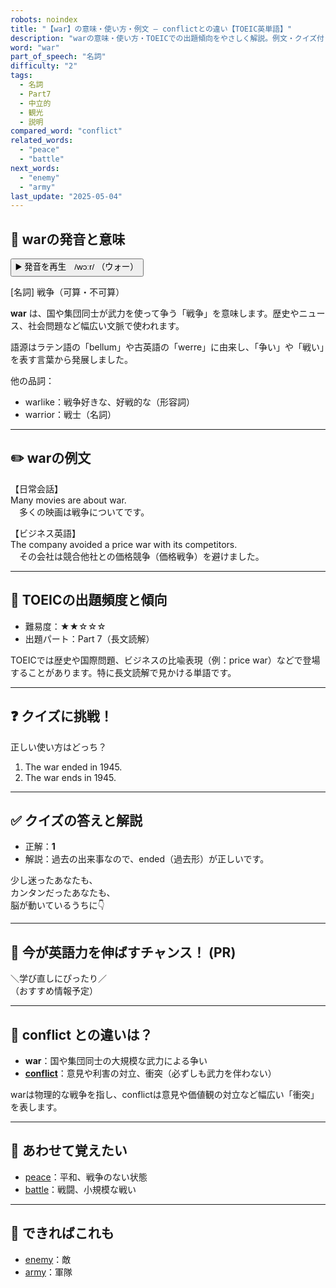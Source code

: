 ```yaml
---
robots: noindex
title: "【war】の意味・使い方・例文 ― conflictとの違い【TOEIC英単語】"
description: "warの意味・使い方・TOEICでの出題傾向をやさしく解説。例文・クイズ付きでconflictとの違いもわかりやすく学べます。"
word: "war"
part_of_speech: "名詞"
difficulty: "2"
tags:
  - 名詞
  - Part7
  - 中立的
  - 観光
  - 説明
compared_word: "conflict"
related_words:
  - "peace"
  - "battle"
next_words:
  - "enemy"
  - "army"
last_update: "2025-05-04"
---
```


## 🔰 warの発音と意味

<button class="play-audio" onclick="playTTS('war')">
  <span class="play-audio-main">
    ▶️ 発音を再生　/wɔːr/
  </span>
  <span class="play-audio-sub">
    （ウォー）
  </span>
</button>

[名詞] 戦争（可算・不可算）

**war** は、国や集団同士が武力を使って争う「戦争」を意味します。歴史やニュース、社会問題など幅広い文脈で使われます。

語源はラテン語の「bellum」や古英語の「werre」に由来し、「争い」や「戦い」を表す言葉から発展しました。

他の品詞：  
- warlike：戦争好きな、好戦的な（形容詞）
- warrior：戦士（名詞）

---

## ✏️ warの例文

【日常会話】  
Many movies are about war.  
　多くの映画は戦争についてです。

【ビジネス英語】  
The company avoided a price war with its competitors.  
　その会社は競合他社との価格競争（価格戦争）を避けました。

---

## 🎯 TOEICの出題頻度と傾向

- 難易度：★★☆☆☆
- 出題パート：Part 7（長文読解）

TOEICでは歴史や国際問題、ビジネスの比喩表現（例：price war）などで登場することがあります。特に長文読解で見かける単語です。

---

## ❓ クイズに挑戦！

正しい使い方はどっち？

1. The war ended in 1945.  
2. The war ends in 1945.

---

## ✅ クイズの答えと解説

- 正解：**1**
- 解説：過去の出来事なので、ended（過去形）が正しいです。

少し迷ったあなたも、  
カンタンだったあなたも、  
脳が動いているうちに👇️

---

## 🚀 今が英語力を伸ばすチャンス！ (PR)

<div class="info-center">
＼学び直しにぴったり／<br>  
（おすすめ情報予定）
</div>

---

## 🤔  conflict との違いは？

- **war**：国や集団同士の大規模な武力による争い
- **[conflict](/word/conflict)**：意見や利害の対立、衝突（必ずしも武力を伴わない）

warは物理的な戦争を指し、conflictは意見や価値観の対立など幅広い「衝突」を表します。

---

## 🧩 あわせて覚えたい

- [peace](/word/peace)：平和、戦争のない状態
- [battle](/word/battle)：戦闘、小規模な戦い

---

## 📖 できればこれも

- [enemy](/word/enemy)：敵
- [army](/word/army)：軍隊

<!-- cvid: aid42_bid41 -->

